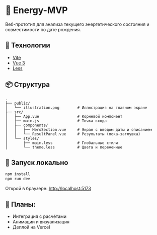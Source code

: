 # 🔮 Energy-MVP

Веб-прототип для анализа текущего энергетического состояния и совместимости по дате рождения.

## 🚀 Технологии
- [Vite](https://vitejs.dev/)
- [Vue 3](https://vuejs.org/)
- [Less](https://lesscss.org/)

## 📦 Структура

```
.
├── public/
│   └── illustration.png        # Иллюстрация на главном экране
├── src/
│   ├── App.vue                 # Корневой компонент
│   ├── main.js                 # Точка входа
│   ├── components/
│   │   ├── HeroSection.vue     # Экран с вводом даты и описанием
│   │   └── ResultPanel.vue     # Результаты (пока-заглушка)
│   └── styles/
│       ├── main.less           # Глобальные стили
│       └── theme.less          # Цвета и переменные
```

## 🧪 Запуск локально

```bash
npm install
npm run dev
```

Открой в браузере: [http://localhost:5173](http://localhost:5173)

## 🧩 Планы:
- Интеграция с расчётами
- Анимации и визуализация
- Деплой на Vercel

